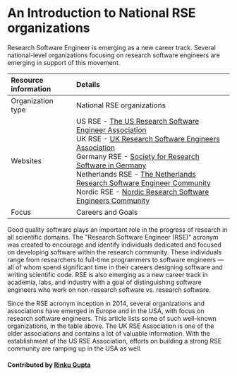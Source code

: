 # An Introduction to National RSE organizations

<!--deck start-->
Research Software Engineer is emerging as a new career track. Several national-level organizations focusing on research software engineers are emerging in support of this movement.
<!--deck end-->

Resource information | Details 
:--- | :--- 
Organization type  | National RSE organizations
Websites  |   US RSE - [The US Research Software Engineer Association](http://us-rse.org)<br> UK RSE - [UK Research Software Engineers Association](http://rse.ac.uk)<br>Germany RSE - [Society for Research Software in Germany](http://de-rse.org)<br> Netherlands RSE - [The Netherlands Research Software Engineer Community](http://nl-rse.org)<br> Nordic RSE - [Nordic Research Software Engineers Community](http://nordic-rse.org)<br>
Focus | Careers and Goals


Good quality software plays an important role in the progress of research in all scientific domains. The "Research Software Engineer (RSE)" acronym was created to encourage and identify individuals dedicated and focused on developing software within the research community. These individuals range from researchers to full-time programmers to software engineers — all of whom spend significant time in their careers designing software and writing scientific code. RSE is also emerging as a new career track in academia, labs, and industry with a goal of distinguishing software engineers who work on non-research software vs. research software.

Since the RSE acronym inception in 2014, several organizations and associations have emerged in Europe and in the USA, with focus on research software engineers. This article lists some of such well-known organizations, in the table above. The UK RSE Association is one of the older associations and contains a lot of valuable information. With the establishment of the US RSE Association, efforts on building a strong RSE community are ramping up in the USA as well.



#### Contributed by [Rinku Gupta](http://github.com/rinkug)

<!---
Publish: yes
Categories: collaboration
Topics: Projects and organizations
Tags: organization
Level: 2
Prerequisites: defaults
Aggregate: none
--->
